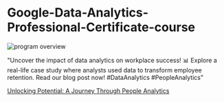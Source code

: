 # Google-Data-Analytics-Professional-Certificate-course
![program overview](https://github.com/anurashikvk/Google-Data-Analytics-Professional-Certificate-course/assets/134492695/0c1d036c-9199-4ee4-9b9f-b6f7b5ae5996)

 "Uncover the impact of data analytics on workplace success! 📊 Explore a real-life case study where analysts used data to transform employee retention. Read our blog post now! #DataAnalytics #PeopleAnalytics"
 
[Unlocking Potential: A Journey Through People Analytics](https://medium.com/@muhammedanurashikvk/unlocking-potential-a-journey-through-people-analytics-da0b958608a6)
